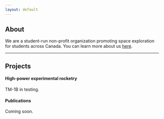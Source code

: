 ```yaml
---
layout: default
---
```


## About

We are a student-run non-profit organization promoting space exploration for students across Canada. You can learn more about us [here](/more-about.md).

---

## Projects

#### High-power experimental rocketry

TM-1B in testing.

#### Publications

Coming soon.
